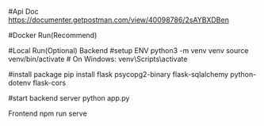 #Api Doc
https://documenter.getpostman.com/view/40098786/2sAYBXDBen


#Docker Run(Recommend)




#Local Run(Optional)
Backend
#setup ENV
python3 -m venv venv
source venv/bin/activate  # On Windows: venv\Scripts\activate

#install package
pip install flask psycopg2-binary flask-sqlalchemy python-dotenv flask-cors

#start backend server
python app.py

Frontend
npm run serve